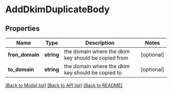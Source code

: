 # AddDkimDuplicateBody

## Properties
Name | Type | Description | Notes
------------ | ------------- | ------------- | -------------
**fron_domain** | **string** | the domain where the dkim key should be copied from | [optional] 
**to_domain** | **string** | the domain where the dkim key should be copied to | [optional] 

[[Back to Model list]](../../README.md#documentation-for-models) [[Back to API list]](../../README.md#documentation-for-api-endpoints) [[Back to README]](../../README.md)

